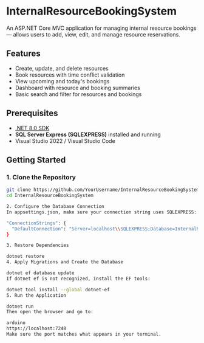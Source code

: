 # InternalResourceBookingSystem

An ASP.NET Core MVC application for managing internal resource bookings — allows users to add, view, edit, and manage resource reservations.

## Features

- Create, update, and delete resources
- Book resources with time conflict validation
- View upcoming and today's bookings
- Dashboard with resource and booking summaries
- Basic search and filter for resources and bookings

## Prerequisites

- [.NET 8.0 SDK](https://dotnet.microsoft.com/en-us/download/dotnet/8.0)
- **SQL Server Express (SQLEXPRESS)** installed and running
- Visual Studio 2022 / Visual Studio Code 

## Getting Started

### 1. Clone the Repository

```bash
git clone https://github.com/YourUsername/InternalResourceBookingSystem.git
cd InternalResourceBookingSystem

2. Configure the Database Connection
In appsettings.json, make sure your connection string uses SQLEXPRESS:

"ConnectionStrings": {
  "DefaultConnection": "Server=localhost\\SQLEXPRESS;Database=InternalResourceBookingSystemDb;Trusted_Connection=True;MultipleActiveResultSets=true"
}

3. Restore Dependencies

dotnet restore
4. Apply Migrations and Create the Database

dotnet ef database update
If dotnet ef is not recognized, install the EF tools:

dotnet tool install --global dotnet-ef
5. Run the Application

dotnet run
Then open the browser and go to:

arduino
https://localhost:7248
Make sure the port matches what appears in your terminal.
